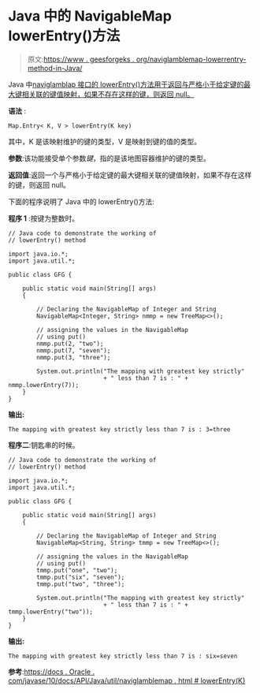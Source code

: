 # Java 中的 NavigableMap lowerEntry()方法

> 原文:[https://www . geesforgeks . org/naviglamblemap-lowerrentry-method-in-Java/](https://www.geeksforgeeks.org/navigablemap-lowerentry-method-in-java/)

Java 中[naviglamblap 接口的 lowerEntry()方法用于返回与严格小于给定键的最大键相关联的键值映射，如果不存在这样的键，则返回 null。](https://www.geeksforgeeks.org/navigablemap-interface-in-java-with-example/)

**语法** :

```
Map.Entry< K, V > lowerEntry(K key)

```

其中，K 是该映射维护的键的类型，V 是映射到键的值的类型。

**参数**:该功能接受单个参数*键*，指的是该地图容器维护的键的类型。

**返回值**:返回一个与严格小于给定键的最大键相关联的键值映射，如果不存在这样的键，则返回 null。

下面的程序说明了 Java 中的 lowerEntry()方法:

**程序 1** :按键为整数时。

```
// Java code to demonstrate the working of
// lowerEntry() method

import java.io.*;
import java.util.*;

public class GFG {

    public static void main(String[] args)
    {

        // Declaring the NavigableMap of Integer and String
        NavigableMap<Integer, String> nmmp = new TreeMap<>();

        // assigning the values in the NavigableMap
        // using put()
        nmmp.put(2, "two");
        nmmp.put(7, "seven");
        nmmp.put(3, "three");

        System.out.println("The mapping with greatest key strictly"
                           + " less than 7 is : " + nmmp.lowerEntry(7));
    }
}
```

**输出:**

```
The mapping with greatest key strictly less than 7 is : 3=three

```

**程序二**:钥匙串的时候。

```
// Java code to demonstrate the working of
// lowerEntry() method

import java.io.*;
import java.util.*;

public class GFG {

    public static void main(String[] args)
    {

        // Declaring the NavigableMap of Integer and String
        NavigableMap<String, String> tmmp = new TreeMap<>();

        // assigning the values in the NavigableMap
        // using put()
        tmmp.put("one", "two");
        tmmp.put("six", "seven");
        tmmp.put("two", "three");

        System.out.println("The mapping with greatest key strictly"
                           + " less than 7 is : " + tmmp.lowerEntry("two"));
    }
}
```

**输出:**

```
The mapping with greatest key strictly less than 7 is : six=seven

```

**参考**:[https://docs . Oracle . com/javase/10/docs/API/Java/util/naviglamblemap . html # lowerEntry(K)](https://docs.oracle.com/javase/10/docs/api/java/util/NavigableMap.html#lowerEntry(K))